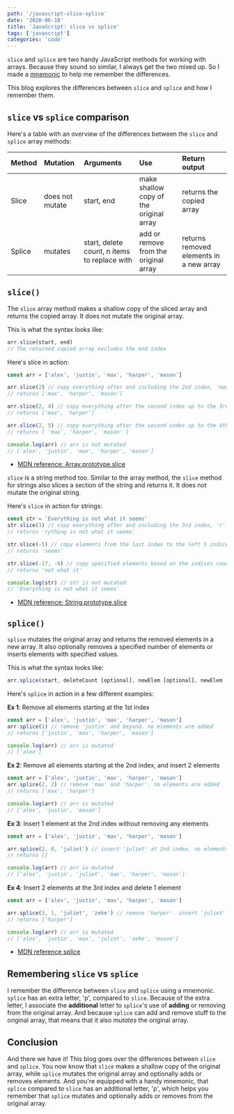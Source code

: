 ```yaml
---
path: '/javascript-slice-splice'
date: '2020-06-18'
title: 'JavaScript: slice vs splice'
tags: ['javascript']
categories: 'code'
---
```


`slice` and `splice` are two handy JavaScript methods for working with arrays.
Because they sound so similar, I always get the two mixed up. So I made a [mnemonic](https://en.wikipedia.org/wiki/Mnemonic) to help me remember the differences.

This blog explores the differences between `slice` and `splice` and how I remember them.

## `slice` vs `splice` comparison

Here's a table with an overview of the differences between the `slice` and `splice` array methods:

| Method | Mutation        | Arguments                                    | Use                                     | Return output                           |
| :----- | :-------------- | :------------------------------------------- | :-------------------------------------- | :-------------------------------------- |
| Slice  | does not mutate | start, end                                   | make shallow copy of the original array | returns the copied array                |
| Splice | mutates         | start, delete count, n items to replace with | add or remove from the original array   | returns removed elements in a new array |

## `slice()`

The `slice` array method makes a shallow copy of the sliced array and returns the copied array. It does not mutate the original array.

This is what the syntax looks like:

```js
arr.slice(start, end)
// The returned copied array excludes the end index
```

Here's slice in action:

```js
const arr = ['alex', 'justin', 'max', 'harper', 'mason']

arr.slice(2) // copy everything after and including the 2nd index, 'max'
// returns ['max', 'harper', 'mason']

arr.slice(2, 4) // copy everything after the second index up to the 3rd index
// returns ['max', 'harper']

arr.slice(2, 5) // copy everything after the second index up to the 4th index
// returns [ 'max', 'harper', 'mason' ]

console.log(arr) // arr is not mutated
// ['alex', 'justin', 'max', 'harper', 'mason']
```

- [MDN reference: Array.prototype.slice](https://developer.mozilla.org/en-US/docs/Web/JavaScript/Reference/Global_Objects/Array/slice)

`slice` is a string method too. Similar to the array method, the `slice` method for strings also slices a section of the string and returns it. It does not mutate the original string.

Here's `slice` in action for strings:

```js
const str = 'Everything is not what it seems'
str.slice(3) // copy everything after and including the 3rd index, 'r'
// returns 'rything is not what it seems'

str.slice(-5) // copy elements from the last index to the left 5 indices
// returns 'seems'

str.slice(-17, -6) // copy specified elements based on the indices counting from the end of the string
// returns 'not what it'

console.log(str) // str is not mutated
// 'Everything is not what it seems'
```

- [MDN reference: String.prototype.slice](https://developer.mozilla.org/en-US/docs/Web/JavaScript/Reference/Global_Objects/String/slice)

## `splice()`

`splice` mutates the original array and returns the removed elements in a new array. It also optionally removes a specified number of elements or inserts elements with specified values.

This is what the syntax looks like:

```js
arr.splice(start, deleteCount [optional], newElem [optional], newElem [optional], ...)
```

Here's `splice` in action in a few different examples:

**Ex 1**: Remove all elements starting at the 1st index

```js
const arr = ['alex', 'justin', 'max', 'harper', 'mason']
arr.splice(1) // remove 'justin' and beyond. no elements are added
// returns ['justin', 'max', 'harper', 'mason']

console.log(arr) // arr is mutated
// ['alex']
```

**Ex 2**: Remove all elements starting at the 2nd index, and insert 2 elements

```js
const arr = ['alex', 'justin', 'max', 'harper', 'mason']
arr.splice(2, 2) // remove 'max' and 'harper'. no elements are added
// returns ['max', 'harper']

console.log(arr) // arr is mutated
// ['alex', 'justin', 'mason']
```

**Ex 3**: Insert 1 element at the 2nd index without removing any elements

```js
const arr = ['alex', 'justin', 'max', 'harper', 'mason']

arr.splice(2, 0, 'juliet') // insert 'juliet' at 2nd index. no elements are removed
// returns []

console.log(arr) // arr is mutated
// ['alex', 'justin', 'juliet', 'max', 'harper', 'mason']
```

**Ex 4**: Insert 2 elements at the 3rd index and delete 1 element

```js
const arr = ['alex', 'justin', 'max', 'harper', 'mason']

arr.splice(3, 1, 'juliet', 'zeke') // remove 'harper'. insert 'juliet' and 'zeke' at 3rd index
// returns ['harper']

console.log(arr) // arr is mutated
// ['alex', 'justin', 'max', 'juliet', 'zeke', 'mason']
```

- [MDN reference splice](https://developer.mozilla.org/en-US/docs/Web/JavaScript/Reference/Global_Objects/Array/splice)

## Remembering `slice` vs `splice`

I remember the difference between `slice` and `splice` using a mnemonic. `splice` has an extra letter, 'p', compared to `slice`. Because of the extra letter, I associate the **additional** letter to `splice`'s use of **adding** or removing from the original array. And because `splice` can add and remove stuff to the original array, that means that it also _mutates_ the original array.

## Conclusion

And there we have it! This blog goes over the differences between `slice` and `splice`. You now know that `slice` makes a shallow copy of the original array, while `splice` mutates the original array and optionally adds or removes elements. And you're equipped with a handy mnemonic, that `splice` compared to `slice` has an additional letter, 'p', which helps you remember that `splice` mutates and optionally adds or removes from the original array.
